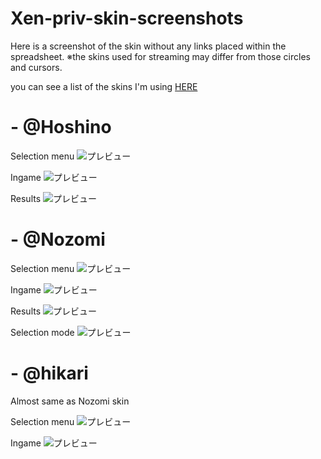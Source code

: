 # Xen-priv-skin-screenshots

Here is a screenshot of the skin without any links placed within the spreadsheet.
※the skins used for streaming may differ from those circles and cursors.

you can see a list of the skins I'm using [HERE](https://docs.google.com/spreadsheets/d/1do4dKHUhIYtkLsIbkCH1D_hJHeT22L4cfNMe2_ImRy8/edit?gid=0#gid=0)

# -   @Hoshino

Selection menu
![プレビュー](https://i.gyazo.com/2755ca6dcf90e6316b89fc7341a38f30.png "選曲画面")

Ingame
![プレビュー](https://i.gyazo.com/4f8d7fb5f7d6fefdb0f7ccb92ee2886e.png "プレイ画面")

Results
![プレビュー](https://i.gyazo.com/84e93c9c32f710bf48af958c702d9ae8.png "リザルト")

# -   @Nozomi

Selection menu
![プレビュー](https://i.gyazo.com/0a687b01161036f1030def38fe4681a9.png "選曲画面")

Ingame
![プレビュー](https://i.gyazo.com/d22d3d5f13d24ef840f1b66a703f5797.png "プレイ画面")

Results
![プレビュー](https://i.gyazo.com/0d8c53d8e3eb18ceeb713850e0735904.png "リザルト")

Selection mode
![プレビュー](https://i.gyazo.com/fb0d2e9a4c9baa8c387cbf2adfb9cf53.png "モード選択画面")

# -    @hikari
Almost same as Nozomi skin

Selection menu
![プレビュー](https://i.gyazo.com/7938147d775fdc7027d2c5d872c36f46.png "選曲画面")

Ingame
![プレビュー](https://i.gyazo.com/4619967fec15e139e63c258cae3e18c1.png "プレイ画面")
